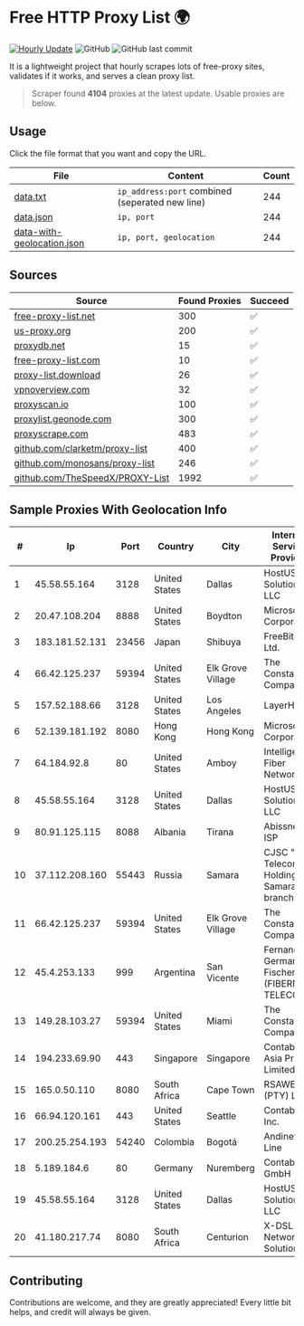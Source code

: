 
# Free HTTP Proxy List 🌍

[![Hourly Update](https://github.com/mertguvencli/http-proxy-list/actions/workflows/main.yml/badge.svg?branch=main)](https://github.com/mertguvencli/http-proxy-list/actions/workflows/main.yml)
![GitHub](https://img.shields.io/github/license/mertguvencli/http-proxy-list)
![GitHub last commit](https://img.shields.io/github/last-commit/mertguvencli/http-proxy-list)

It is a lightweight project that hourly scrapes lots of free-proxy sites, validates if it works, and serves a clean proxy list.


> Scraper found **4104** proxies at the latest update. Usable proxies are below.

## Usage

Click the file format that you want and copy the URL.


|File|Content|Count|
|----|-------|-----|
|[data.txt](https://raw.githubusercontent.com/mertguvencli/http-proxy-list/main/proxy-list/data.txt)|`ip_address:port` combined (seperated new line)|244|
|[data.json](https://raw.githubusercontent.com/mertguvencli/http-proxy-list/main/proxy-list/data.json)|`ip, port`|244|
|[data-with-geolocation.json](https://raw.githubusercontent.com/mertguvencli/http-proxy-list/main/proxy-list/data-with-geolocation.json)|`ip, port, geolocation`|244|

## Sources

|Source|Found Proxies|Succeed|
|------|-------------|-------|
|[free-proxy-list.net](https://free-proxy-list.net)|300|✅|
|[us-proxy.org](https://www.us-proxy.org)|200|✅|
|[proxydb.net](http://proxydb.net)|15|✅|
|[free-proxy-list.com](https://free-proxy-list.com/?page=&port=&type%5B%5D=http&type%5B%5D=https&up_time=0&search=Search)|10|✅|
|[proxy-list.download](https://www.proxy-list.download/HTTP)|26|✅|
|[vpnoverview.com](https://vpnoverview.com/privacy/anonymous-browsing/free-proxy-servers)|32|✅|
|[proxyscan.io](https://www.proxyscan.io)|100|✅|
|[proxylist.geonode.com](https://proxylist.geonode.com/api/proxy-list?limit=300&page=1&sort_by=lastChecked&sort_type=desc&protocols=http,https)|300|✅|
|[proxyscrape.com](https://api.proxyscrape.com/v2/?request=displayproxies&protocol=http&timeout=10000&country=all&ssl=all&anonymity=all)|483|✅|
|[github.com/clarketm/proxy-list](https://raw.githubusercontent.com/clarketm/proxy-list/master/proxy-list-raw.txt)|400|✅|
|[github.com/monosans/proxy-list](https://raw.githubusercontent.com/monosans/proxy-list/main/proxies/http.txt)|246|✅|
|[github.com/TheSpeedX/PROXY-List](https://raw.githubusercontent.com/TheSpeedX/PROXY-List/master/http.txt)|1992|✅|


## Sample Proxies With Geolocation Info

|#|Ip|Port|Country|City|Internet Service Provider|
|-|--|----|-------|----|-------------------------|
|1|45.58.55.164|3128|United States|Dallas|HostUS Solutions LLC|
|2|20.47.108.204|8888|United States|Boydton|Microsoft Corporation|
|3|183.181.52.131|23456|Japan|Shibuya|FreeBit Co., Ltd.|
|4|66.42.125.237|59394|United States|Elk Grove Village|The Constant Company|
|5|157.52.188.66|3128|United States|Los Angeles|LayerHost|
|6|52.139.181.192|8080|Hong Kong|Hong Kong|Microsoft Corporation|
|7|64.184.92.8|80|United States|Amboy|Intelligent Fiber Network|
|8|45.58.55.164|3128|United States|Dallas|HostUS Solutions LLC|
|9|80.91.125.115|8088|Albania|Tirana|Abissnet ISP|
|10|37.112.208.160|55443|Russia|Samara|CJSC "ER-Telecom Holding" Samara branch|
|11|66.42.125.237|59394|United States|Elk Grove Village|The Constant Company|
|12|45.4.253.133|999|Argentina|San Vicente|Fernando German Fischer (FIBERNET TELECOM)|
|13|149.28.103.27|59394|United States|Miami|The Constant Company|
|14|194.233.69.90|443|Singapore|Singapore|Contabo Asia Private Limited|
|15|165.0.50.110|8080|South Africa|Cape Town|RSAWEB (PTY) LTD|
|16|66.94.120.161|443|United States|Seattle|Contabo Inc.|
|17|200.25.254.193|54240|Colombia|Bogotá|Andinet ON Line|
|18|5.189.184.6|80|Germany|Nuremberg|Contabo GmbH|
|19|45.58.55.164|3128|United States|Dallas|HostUS Solutions LLC|
|20|41.180.217.74|8080|South Africa|Centurion|X-DSL Networking Solutions|



## Contributing

Contributions are welcome, and they are greatly appreciated! Every
little bit helps, and credit will always be given.

